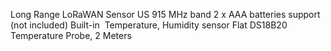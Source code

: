 Long Range LoRaWAN Sensor
US 915 MHz band
2 x AAA batteries support (not included)
Built-in  Temperature, Humidity sensor
Flat DS18B20 Temperature Probe, 2 Meters
